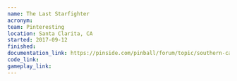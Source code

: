 ```yaml
---
name: The Last Starfighter
acronym:
team: Pinteresting
location: Santa Clarita, CA
started: 2017-09-12
finished:
documentation_link: https://pinside.com/pinball/forum/topic/southern-california-homebrew-anyone-interested/
code_link:
gameplay_link:
---
```


